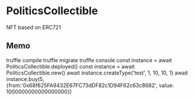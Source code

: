 # PoliticsCollectible

NFT based on ERC721

## Memo
truffle compile
truffle migrate
truffle console
const instance = await PoliticsCollectible.deployed()
const instance = await PoliticsCollectible.new()
await instance.createType('test', 1, 10, 10, 1)
await instance.buy(5, {from:'0x68f625FA9432E67FC73dDF82c1D94F62c63c8682', value: 1000000000000000000})

